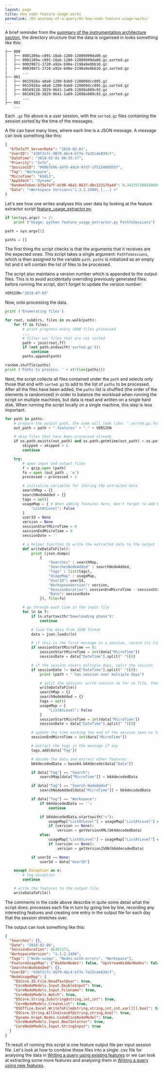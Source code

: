 ```yaml
---
layout: page
title: How node feature usage works
permalink: /03-anatomy-of-a-query/01-how-node-feature-usage-works/
---
```


A brief reminder from the [summary of the instrumentation architecture section](../02-summary-of-instrumentation-architecture/), the directory structure that the data is organised in looks something like this:


```
├── 000
|   ├── 0001289a-c091-10ab-1200-12809d99da00.gz
|   ├── 0001289a-c091-10ab-1200-12809d99da00.gz.sorted.gz
|   ├── 00039871-1720-a92e-b90e-2198a9e0bb10.gz
|   ├── 00039871-1720-a92e-b90e-2198a9e0bb10.gz.sorted.gz
|       ...
├── 001
|   ├── 0015928a-a8a0-1280-0ab0-120809dcc095.gz
|   ├── 0015928a-a8a0-1280-0ab0-120809dcc095.gz.sorted.gz
|   ├── 00169128-3829-9641-1a09-12898a989c93.gz
|   ├── 00169128-3829-9641-1a09-12898a989c93.gz.sorted.gz
|       ...
├── 002
    ...
```

Each `.gz` file above is a user session, with the `sorted.gz` files containing the session sorted by the time of the messages.

A file can have many lines, where each line is a JSON message. A message can look something like this:

```json
{
  "b75e7a7f_ServerDate": "2018-02-01",
  "UserID": "430f3c7c-9879-4bc4-bf7e-7e25cde039cf",
  "DateTime": "2018-02-01 08:35:17",
  "Priority": "Info",
  "SessionID": "000b7b9b-a9f0-4dc0-9fd7-1f515408955f",
  "Tag": "Workspace",
  "MicroTime": "65013",
  "AppIdent": "Dynamo",
  "RandomToken-b75e7a7f-dc90-48a1-8637-dbc123175a4d": 0.3421572082480505,
  "Data": "<Workspace Version=\"1.3.2.2480\ [...] >"
}
```

Let's see how one writes analyses this user data by looking at the feature extractor script [feature_usage_extractor.py](https://github.com/DynamoDS/Coulomb/blob/master/SessionTools/feature_usage_extractor.py).

```python
if len(sys.argv) != 2:
    print ("Usage: python feature_usage_extractor.py PathToSessions")

path = sys.argv[1]

paths = []
```

The first thing the script checks is that the arguments that it receives are the expected ones. This script takes a single argument: `PathToSessions`, which is then assigned to the variable `path`. `paths` is initialized as an empty list and it will contain the list of files to be processed.


The script also maintains a version number which is appended to the output files. This is to avoid accidentally overriding previously generated files: before running the script, don't forget to update the version number:
```python
VERSION="2018-07-03"
```

Now, onto processing the data.

```python
print ('Enumerating files')

for root, subdirs, files in os.walk(path):
    for ff in files:
        # print progress every 1000 files processed
        ...
        # filter our files that are not sorted
        path = join(root,ff)
        if (not path.endswith('sorted.gz')):
            continue
        paths.append(path)

random.shuffle(paths)
print ('Paths to process: ' + str(len(paths)))
```
Next, the script collects all files contained under the `path` and selects only those that end with `sorted.gz` to add to the list of `paths` to be processed. After all the files have been added, the `paths` list is shuffled (the order of the elements is randomized) in order to balance the workload when running the script on multiple machines, but data is read and written on a single hard disk. When running the script locally on a single machine, this step is less important.

```python
for path in paths:
    # prepare the output path, the name will look like: ".sorted.gz.features.VERSION"
    out_path = path + ".features" + "." + VERSION

    # skip files that have been processed already
    if os.path.exists(out_path) and os.path.getmtime(out_path) > os.path.getmtime(path):
        skipped = skipped + 1
        continue

    try:
        # open input and output files
        f = gzip.open (path)
        fo = open (out_path , 'w')
        processed = processed + 1

        # initialize variables for storing the extracted data
        searchMap = {}
        searchNodeAdded = {}
        tags = set()
        usageMap = { # When adding features here, don't forget to add below as well
            "ListAtLevel": False
        }
        userId = None
        version = None
        sessionStartMicroTime = 0
        sessionEndMicroTime = 0
        sessionDate = ''

        # a helper function to write the extracted data to the output file "fo"
        def writeDataToFile():
            print (json.dumps(
                {
                    "Searches" : searchMap,
                    "SearchesNodeAdded" : searchNodeAdded,
                    "Tags" : list(tags),
                    "UsageMap" : usageMap,
                    "UserID": userId,
                    "WorkspaceVersion": version,
                    "SessionDuration": sessionEndMicroTime - sessionStartMicroTime,
                    "Date": sessionDate
                }), file=fo)

        # go through each line in the input file
        for ln in f:
            if ln.startswith("Downloading phase"):
                continue

            # load the data from JSON format
            data = json.loads(ln)

            # if this is the first message in a session, record its time as the start of the session
            if sessionStartMicroTime == 0:
                sessionStartMicroTime = int(data["MicroTime"])
                sessionDate = data["DateTime"].split(" ")[0]

            # if the session covers multiple days, split the session
            if sessionDate != data["DateTime"].split(" ")[0]:
                print (path + " has session over multiple days")

                # split the session: write session so far to file, then reset data collection.
                writeDataToFile()
                searchMap = {}
                searchNodeAdded = {}
                tags = set()
                usageMap = {
                    "ListAtLevel": False
                }
                sessionStartMicroTime = int(data["MicroTime"])
                sessionDate = data["DateTime"].split(" ")[0]

            # update the time marking the end of the session seen so far
            sessionEndMicroTime = int(data["MicroTime"])

            # extract the tags in the message if any
            tags.add(data["Tag"])

            # decode the data and extract other features
            b64decodedData = base64.b64decode(data["Data"])

            if data["Tag"] == "Search":
                searchMap[data["MicroTime"]] = b64decodedData

            if data["Tag"] == "Search-NodeAdded":
                searchNodeAdded[data["MicroTime"]] = b64decodedData

            if data["Tag"] == "Workspace":
                if b64decodedData == '':
                    continue

                if b64decodedData.startswith("<"):
                    usageMap["ListAtLevel"] = usageMap["ListAtLevel"] or usesListAtLevelXML(b64decodedData)
                    if (version == None):
                        version = getVersionXML(b64decodedData)
                else:
                    usageMap["ListAtLevel"] = usageMap["ListAtLevel"] or usesListAtLevelJSON(b64decodedData)
                    if (version == None):
                        version = getVersionJSON(b64decodedData)

            if userId == None:
                userId = data["UserID"]

    except Exception as e:
        # log exception
        continue

    # write the features to the output file
    writeDataToFile()
```

The comments in the code above describe in quite some detail what the script does: processes each file in turn by going line by line, recording any interesting features and creating one entry in the output file for each day that the session stretches over.

The output can look something like this:

```json
{
  "Searches": {},
  "Date": "2018-02-06",
  "SessionDuration": 86301371,
  "WorkspaceVersion": "1.3.2.2480",
  "Tags": ["Node-usage", "Nodes-with-errors", "Workspace"],
  "FeatureUsageMap": {"HiddenNodes": false, "UpstreamHiddenNodes": false, "ListAtLevel": false, "ShortestLacing": true},
  "SearchesNodeAdded": {},
  "UserID": "430f3c7c-9879-4bc4-bf7e-7e25cde039cf",
  "NodeUsageMap": {
    "DSCore.IO.File.ReadText@var": true,
    "CoreNodeModels.Input.DoubleInput": true,
    "CoreNodeModels.Input.Filename": true,
    "CoreNodeModels.Watch": true,
    "DSCore.String.Substring@string,int,int": true,
    "CoreNodeModels.CreateList": true,
    "DSOffice.Excel.WriteToFile@string,string,int,int,var[][],bool": true, "DSCore.String.Split@string,string[]": true,
    "DSCore.String.AllIndicesOf@string,string,bool": true,
    "Dynamo.Graph.Nodes.CodeBlockNodeModel": true,
    "CoreNodeModels.Input.BoolSelector": true,
    "CoreNodeModels.Input.StringInput": true
  }
}
```

Th result of running this script is one feature output file per input session file. Let's look at how to combine these files into a single .csv file for analysing the data in [Writing a query using existing features](../04-writing-a-new-query/01-existing-features/) or we can look at extracting some more features and analysing them in [Writing a query using new features](../04-writing-a-new-query/02-new-features/).
